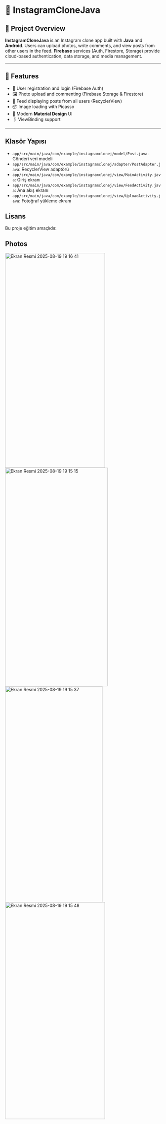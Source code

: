 # 📸 InstagramCloneJava

## 🚀 Project Overview
**InstagramCloneJava** is an Instagram clone app built with **Java** and **Android**. Users can upload photos, write comments, and view posts from other users in the feed. **Firebase** services (Auth, Firestore, Storage) provide cloud-based authentication, data storage, and media management.

---

## 🎯 Features
- 🔐 User registration and login (Firebase Auth)  
- 🖼️ Photo upload and commenting (Firebase Storage & Firestore)  
- 📰 Feed displaying posts from all users (RecyclerView)  
- 📦 Image loading with Picasso  
- 🎨 Modern **Material Design** UI  
- 🖇️ ViewBinding support  

---

## Klasör Yapısı
- `app/src/main/java/com/example/instagramclonej/model/Post.java`: Gönderi veri modeli
- `app/src/main/java/com/example/instagramclonej/adapter/PostAdapter.java`: RecyclerView adaptörü
- `app/src/main/java/com/example/instagramclonej/view/MainActivity.java`: Giriş ekranı
- `app/src/main/java/com/example/instagramclonej/view/FeedActivity.java`: Ana akış ekranı
- `app/src/main/java/com/example/instagramclonej/view/UploadActivity.java`: Fotoğraf yükleme ekranı

## Lisans
Bu proje eğitim amaçlıdır.

## Photos
<img width="323" height="693" alt="Ekran Resmi 2025-08-19 19 16 41" src="https://github.com/user-attachments/assets/fc25eca9-d6bb-4c07-9659-b4346f31b993" />
<img width="332" height="705" alt="Ekran Resmi 2025-08-19 19 15 15" src="https://github.com/user-attachments/assets/38c0d7a5-b455-465c-8267-29ffbdb0c92e" />
<img width="315" height="697" alt="Ekran Resmi 2025-08-19 19 15 37" src="https://github.com/user-attachments/assets/abfcd0e0-17b0-472a-9413-e226b5aad46d" />
<img width="323" height="700" alt="Ekran Resmi 2025-08-19 19 15 48" src="https://github.com/user-attachments/assets/5e29905b-31bc-4b4c-83c2-98b14b7ce53b" />

